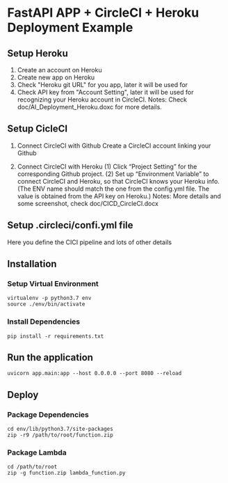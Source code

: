 # FastAPI APP + CircleCI + Heroku Deployment Example

## Setup Heroku
1. Create an account on Heroku
2. Create new app on Heroku
3. Check "Heroku git URL" for you app, later it will be used for 
4. Check API key from "Account Setting", later it will be used for recognizing your Heroku account in CircleCI.
Notes: Check doc/AI_Deployment_Heroku.doxc for more details.

## Setup CicleCI
1. Connect CircleCI with Github
Create a CircleCI account linking your Github

2. Connect CircleCI with Heroku
(1) Click “Project Setting” for the corresponding Github project. 
(2) Set up “Environment Variable” to connect CircleCI and Heroku, so that CircleCI knows your Heroku info. (The ENV name should match the one from the config.yml file. The value is obtained from the API key on Heroku.)
Notes: More details and some screenshot, check doc/CICD_CircleCI.docx

## Setup .circleci/confi.yml file
Here you define the CICI pipeline and lots of other details









## Installation

### Setup Virtual Environment

```shell
virtualenv -p python3.7 env
source ./env/bin/activate
```

### Install Dependencies

```shell
pip install -r requirements.txt
```

## Run the application

```shell
uvicorn app.main:app --host 0.0.0.0 --port 8080 --reload
```

## Deploy

### Package Dependencies

```shell
cd env/lib/python3.7/site-packages
zip -r9 /path/to/root/function.zip
```

### Package Lambda

```shell
cd /path/to/root
zip -g function.zip lambda_function.py
```
